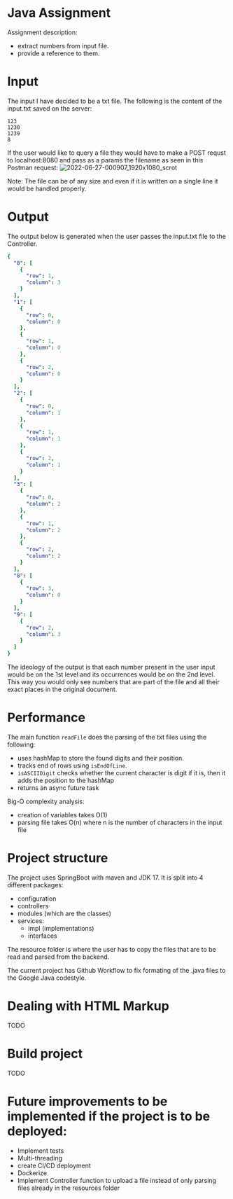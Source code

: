 # Java Assignment
Assignment description:
  - extract numbers from input file.
  - provide a reference to them.

# Input
The input I have decided to be a txt file. The following is the content of the input.txt saved on the server:
```
123
1230
1239
8
```

If the user would like to query a file they would have to make a POST requst to localhost:8080 and pass as a params the filename as seen in this Postman request:
![2022-06-27-000907_1920x1080_scrot](https://user-images.githubusercontent.com/23415119/175835604-dda8b9dc-6a58-4433-9b64-15a4cd18308d.png)


Note: The file can be of any size and even if it is written on a single line it would be handled properly.


# Output
The output below is generated when the user passes the input.txt file to the Controller.
```yaml
{
  "0": [
    {
      "row": 1,
      "column": 3
    }
  ],
  "1": [
    {
      "row": 0,
      "column": 0
    },
    {
      "row": 1,
      "column": 0
    },
    {
      "row": 2,
      "column": 0
    }
  ],
  "2": [
    {
      "row": 0,
      "column": 1
    },
    {
      "row": 1,
      "column": 1
    },
    {
      "row": 2,
      "column": 1
    }
  ],
  "3": [
    {
      "row": 0,
      "column": 2
    },
    {
      "row": 1,
      "column": 2
    },
    {
      "row": 2,
      "column": 2
    }
  ],
  "8": [
    {
      "row": 3,
      "column": 0
    }
  ],
  "9": [
    {
      "row": 2,
      "column": 3
    }
  ]
}
```
The ideology of the output is that each number present in the user input would be on the 1st level and its occurrences would be on the 2nd level.
This way you would only see numbers that are part of the file and all their exact places in the original document.

# Performance
The main function `readFile` does the parsing of the txt files using the following:
  - uses hashMap to store the found digits and their position.
  - tracks end of rows using `isEndOfLine`. 
  - `isASCIIDigit` checks whether the current character is digit if it is, then it adds the position to the hashMap
  - returns an async future task

Big-O complexity analysis:
  - creation of variables takes O(1)
  - parsing file takes O(n) where n is the number of characters in the input file

# Project structure
The project uses SpringBoot with maven and JDK 17.
It is split into 4 different packages:
  - configuration
  - controllers
  - modules (which are the classes)
  - services:
    - impl (implementations)
    - interfaces

The resource folder is where the user has to copy the files that are to be read and parsed from the backend.

The current project has Github Workflow to fix formating of the .java files to the Google Java codestyle.

# Dealing with HTML Markup
TODO

# Build project
TODO

# Future improvements to be implemented if the project is to be deployed:
  - Implement tests
  - Multi-threading
  - create CI/CD deployment
  - Dockerize
  - Implement Controller function to upload a file instead of only parsing files already in the resources folder
